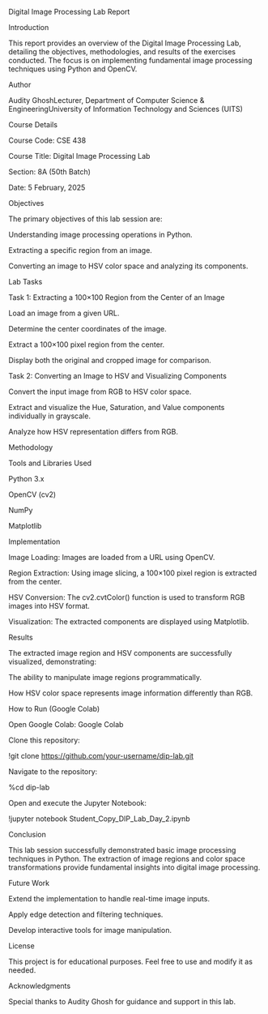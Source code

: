 Digital Image Processing Lab Report

Introduction

This report provides an overview of the Digital Image Processing Lab, detailing the objectives, methodologies, and results of the exercises conducted. The focus is on implementing fundamental image processing techniques using Python and OpenCV.

Author

Audity GhoshLecturer, Department of Computer Science & EngineeringUniversity of Information Technology and Sciences (UITS)

Course Details

Course Code: CSE 438

Course Title: Digital Image Processing Lab

Section: 8A (50th Batch)

Date: 5 February, 2025

Objectives

The primary objectives of this lab session are:

Understanding image processing operations in Python.

Extracting a specific region from an image.

Converting an image to HSV color space and analyzing its components.

Lab Tasks

Task 1: Extracting a 100×100 Region from the Center of an Image

Load an image from a given URL.

Determine the center coordinates of the image.

Extract a 100×100 pixel region from the center.

Display both the original and cropped image for comparison.

Task 2: Converting an Image to HSV and Visualizing Components

Convert the input image from RGB to HSV color space.

Extract and visualize the Hue, Saturation, and Value components individually in grayscale.

Analyze how HSV representation differs from RGB.

Methodology

Tools and Libraries Used

Python 3.x

OpenCV (cv2)

NumPy

Matplotlib

Implementation

Image Loading: Images are loaded from a URL using OpenCV.

Region Extraction: Using image slicing, a 100×100 pixel region is extracted from the center.

HSV Conversion: The cv2.cvtColor() function is used to transform RGB images into HSV format.

Visualization: The extracted components are displayed using Matplotlib.

Results

The extracted image region and HSV components are successfully visualized, demonstrating:

The ability to manipulate image regions programmatically.

How HSV color space represents image information differently than RGB.

How to Run (Google Colab)

Open Google Colab: Google Colab

Clone this repository:

!git clone https://github.com/your-username/dip-lab.git

Navigate to the repository:

%cd dip-lab

Open and execute the Jupyter Notebook:

!jupyter notebook Student_Copy_DIP_Lab_Day_2.ipynb

Conclusion

This lab session successfully demonstrated basic image processing techniques in Python. The extraction of image regions and color space transformations provide fundamental insights into digital image processing.

Future Work

Extend the implementation to handle real-time image inputs.

Apply edge detection and filtering techniques.

Develop interactive tools for image manipulation.

License

This project is for educational purposes. Feel free to use and modify it as needed.

Acknowledgments

Special thanks to Audity Ghosh for guidance and support in this lab.
